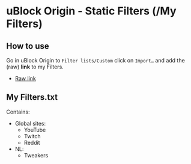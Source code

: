 # uBlock Origin - Static Filters (/My Filters)

## How to use

Go in uBlock Origin to `Filter lists/Custom` click on `Import…` and add the (raw) **link** to my Filters.

* [Raw link](https://github.com/DauwJonas/JS-Web-Userscripts/raw/master/uBlock%20Origin/Static%20Filters/My%20Filters.txt)

## My Filters.txt

Contains:

* Global sites:
  * YouTube
  * Twitch
  * Reddit
* NL:
  * Tweakers
